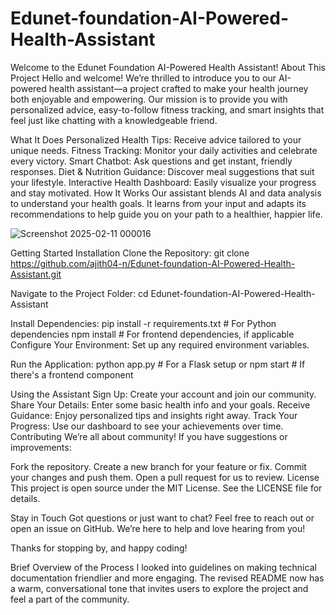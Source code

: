 # Edunet-foundation-AI-Powered-Health-Assistant
Welcome to the Edunet Foundation AI-Powered Health Assistant!
About This Project
Hello and welcome! We’re thrilled to introduce you to our AI-powered health assistant—a project crafted to make your health journey both enjoyable and empowering. Our mission is to provide you with personalized advice, easy-to-follow fitness tracking, and smart insights that feel just like chatting with a knowledgeable friend.

What It Does
Personalized Health Tips: Receive advice tailored to your unique needs.
Fitness Tracking: Monitor your daily activities and celebrate every victory.
Smart Chatbot: Ask questions and get instant, friendly responses.
Diet & Nutrition Guidance: Discover meal suggestions that suit your lifestyle.
Interactive Health Dashboard: Easily visualize your progress and stay motivated.
How It Works
Our assistant blends AI and data analysis to understand your health goals. It learns from your input and adapts its recommendations to help guide you on your path to a healthier, happier life.

![Screenshot 2025-02-11 000016](https://github.com/user-attachments/assets/3e1431e5-bcb7-4985-a124-65eb0b781076)

Getting Started
Installation
Clone the Repository:
git clone https://github.com/ajith04-n/Edunet-foundation-AI-Powered-Health-Assistant.git

Navigate to the Project Folder:
cd Edunet-foundation-AI-Powered-Health-Assistant

Install Dependencies:
pip install -r requirements.txt  # For Python dependencies
npm install                      # For frontend dependencies, if applicable
Configure Your Environment: Set up any required environment variables.

Run the Application:
python app.py  # For a Flask setup
or
npm start  # If there's a frontend component

Using the Assistant
Sign Up: Create your account and join our community.
Share Your Details: Enter some basic health info and your goals.
Receive Guidance: Enjoy personalized tips and insights right away.
Track Your Progress: Use our dashboard to see your achievements over time.
Contributing
We’re all about community! If you have suggestions or improvements:

Fork the repository.
Create a new branch for your feature or fix.
Commit your changes and push them.
Open a pull request for us to review.
License
This project is open source under the MIT License. See the LICENSE file for details.

Stay in Touch
Got questions or just want to chat? Feel free to reach out or open an issue on GitHub. We’re here to help and love hearing from you!

Thanks for stopping by, and happy coding!

Brief Overview of the Process
I looked into guidelines on making technical documentation friendlier and more engaging. The revised README now has a warm, conversational tone that invites users to explore the project and feel a part of the community.
